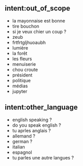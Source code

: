 ## intent:out_of_scope
- la mayonnaise est bonne
- tire bouchon
- si je veux chier un coup ?
- zeub
- frtfrtgljhuoaubh
- lumière
- la forêt
- les fleurs
- menuiserie
- chou croute
- président
- politique
- médias
- jupyter

## intent:other_language
- english speaking ?
- do you speak english ?
- tu aprles anglais ?
- allemand ?
- german ?
- italian
- espagnol
- tu parles une autre langues ?

